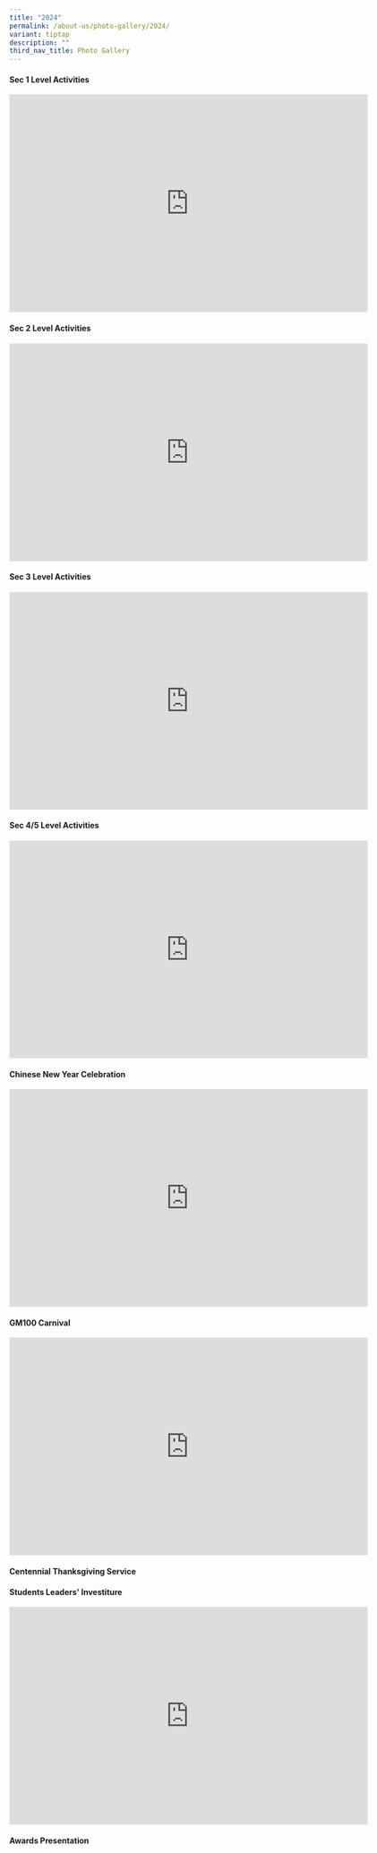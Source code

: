 ```yaml
---
title: "2024"
permalink: /about-us/photo-gallery/2024/
variant: tiptap
description: ""
third_nav_title: Photo Gallery
---
```

<h4>Sec 1 Level Activities</h4>
<div class="iframe-wrapper">
<iframe height="389" width="640" allowfullscreen="true" frameborder="0" src="https://docs.google.com/presentation/d/e/2PACX-1vRnUIreIFvFmNFGOdobf09mb7ESIKnpKdV0ThKKXFbQfDA7YyN7D1A4fC6EpgCz2g/embed?start=true&amp;loop=true&amp;delayms=3000"></iframe>
</div>
<h4>Sec 2 Level Activities</h4>
<div class="iframe-wrapper">
<iframe height="389" width="640" allowfullscreen="true" frameborder="0" src="https://docs.google.com/presentation/d/e/2PACX-1vRPhGyO3vOeyThztVtbaR4L12DcBuc72W59IKvxjS0lBF9IBFEfPlwCDUnP_0m-qg/embed?start=true&amp;loop=true&amp;delayms=3000"></iframe>
</div>
<h4>Sec 3 Level Activities</h4>
<div class="iframe-wrapper">
<iframe height="389" width="640" allowfullscreen="true" frameborder="0" src="https://docs.google.com/presentation/d/e/2PACX-1vS9Iz51iZIcVHPYfV6VpdKQ7wJB3AR_8_lrULKuBI1FGnMyjqnO5VQsUh7WtzgkZg/embed?start=true&amp;loop=true&amp;delayms=3000"></iframe>
</div>
<h4>Sec 4/5 Level Activities</h4>
<div class="iframe-wrapper">
<iframe height="389" width="640" allowfullscreen="true" frameborder="0" src="https://docs.google.com/presentation/d/e/2PACX-1vTZy07AhQZQ3YkSFUvWk42wdJsNo8Gzm5TZfQYAL8g9zw3gRvyX9xwVU8Vy5zEfxQ/embed?start=false&amp;loop=false&amp;delayms=3000"></iframe>
</div>
<h4>Chinese New Year Celebration</h4>
<div class="iframe-wrapper">
<iframe height="389" width="640" allowfullscreen="true" frameborder="0" src="https://docs.google.com/presentation/d/e/2PACX-1vQuIrxWvivybX-QlX727Yl6gRwpXovvEjLrycJ1YM-awv1-6iLnQItdYN1t-ugkgg/embed?start=true&amp;loop=true&amp;delayms=3000"></iframe>
</div>
<h4>GM100 Carnival</h4>
<div class="iframe-wrapper">
<iframe height="389" width="640" allowfullscreen="true" frameborder="0" src="https://docs.google.com/presentation/d/e/2PACX-1vSBsWlX90MO5kyYAf99ooXfxyMcBLr3P5Pn1N_dg-fhYKoJoqsqjs4H1mfqWvTv5Q/embed?start=true&amp;loop=true&amp;delayms=3000"></iframe>
</div>
<h4>Centennial Thanksgiving Service</h4>
<p></p>
<h4>Students Leaders' Investiture</h4>
<div class="iframe-wrapper">
<iframe height="389" width="640" allowfullscreen="true" frameborder="0" src="https://docs.google.com/presentation/d/e/2PACX-1vT7qXNCfrSeQsdl6XVAiZvy9c1zUToBbk5yupcw7a2hQntgEI2TEtqZ_JJODtG7GQ/embed?start=true&amp;loop=true&amp;delayms=3000"></iframe>
</div>
<h4>Awards Presentation </h4>
<p></p>